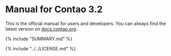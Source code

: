 # Manual for Contao 3.2

This is the official manual for users and developers. You can always find 
the latest version on [docs.contao.org](https://docs.contao.org/).


{% include "SUMMARY.md" %}

{% include "../../LICENSE.md" %}
